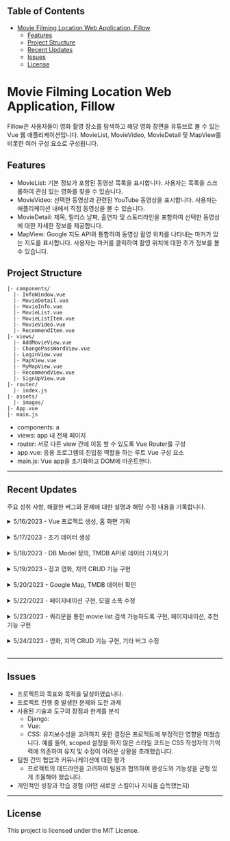 ## Table of Contents
- [Movie Filming Location Web Application, Fillow](#movie-filming-location-web-application-fillow)
  - [Features](#features)
  - [Project Structure](#project-structure)
  - [Recent Updates](#recent-updates)
  - [Issues](#issues)
  - [License](#license)

# Movie Filming Location Web Application, Fillow

Fillow은 사용자들이 영화 촬영 장소를 탐색하고 해당 영화 장면을 유튜브로 볼 수 있는 Vue 웹 애플리케이션입니다. MovieList, MovieVideo, MovieDetail 및 MapView를 비롯한 여러 구성 요소로 구성됩니다.

## Features
- MovieList: 기본 정보가 포함된 동영상 목록을 표시합니다. 사용자는 목록을 스크롤하여 관심 있는 영화를 찾을 수 있습니다.
- MovieVideo: 선택한 동영상과 관련된 YouTube 동영상을 표시합니다. 사용자는 애플리케이션 내에서 직접 동영상을 볼 수 있습니다.
- MovieDetail: 제목, 릴리스 날짜, 출연자 및 스토리라인을 포함하여 선택한 동영상에 대한 자세한 정보를 제공합니다.
- MapView: Google 지도 API와 통합하여 동영상 촬영 위치를 나타내는 마커가 있는 지도를 표시합니다. 사용자는 마커를 클릭하여 촬영 위치에 대한 추가 정보를 볼 수 있습니다.

## Project Structure
```
|- components/
  |- InfoWindow.vue
  |- MovieDetail.vue
  |- MovieInfo.vue
  |- MovieList.vue
  |- MovieListItem.vue
  |- MovieVideo.vue
  |- RecommendItem.vue
|- views/
  |- AddMovieView.vue
  |- ChangePassWordView.vue
  |- LoginView.vue
  |- MapView.vue
  |- MyMapView.vue
  |- RecommendView.vue
  |- SignUpView.vue
|- router/
  |- index.js
|- assets/
  |- images/
|- App.vue
|- main.js
```
- components: a
- views: app 내 전체 페이지
- router: 서로 다른 view 간에 이동 할 수 있도록 Vue Router를 구성
- app.vue: 응용 프로그램의 진입점 역할을 하는 루트 Vue 구성 요소
- main.js: Vue app을 초기화하고 DOM에 마운트한다.

---
## Recent Updates
  주요 성취 사항, 해결한 버그와 문제에 대한 설명과 해당 수정 내용을 기록합니다.
<details>
  <summary>5/16/2023 - Vue 프로젝트 생성, 홈 화면 기획</summary>

  `BACK`
  -  `vue create fillow`로 vue 프로젝트 생성
  - `$vue add vuex`
  - `npm i vuex-persistedstate`

  - Google Cloud Platform에서 구글 API 키 생성하기
    - Google Cloud Console에 로그인한 다음 새 프로젝트를 만들기.
    - Google Cloud Console의 ‘API 및 서비스’ 메뉴를 선택하여, ‘API 및 서비스 라이브러리’를 선택
    - ‘API 라이브러리’ 페이지에서 ‘Maps JavaScript API’를 검색하고 선택
    - ‘API 키 이름’을 지정하고, 키 생성
    - front-pjt-front/fillow 경로 하위에 `.env.local` 파일을 만들고 VUE_APP_GOOGLE_MAP_API_KEY 에 API KEY 값을 넣어 사용할 준비 마치기
    - API 키 제한하기 키를 localhost로 제한하여 익명의 의도치 않은 트래픽을 차단하고 API 호출 회수 수를 제한

  `FRONT`
  ![홈 화면 기획](https://file.notion.so/f/s/509d37dd-644d-4a15-a148-6cf2f5dbb342/Untitled.png?id=e9f338c5-404c-477d-b9e3-86641bf8c808&table=block&spaceId=f7ab64f0-6613-4035-b609-06b6865d9b61&expirationTimestamp=1685082892960&signature=_K0o8Bir01pybRxep44-h-dfACcK7KK8tDhLLOi7KnY&downloadName=Untitled.png)
</details>

<br>

<details>
  <summary>5/17/2023 - 초기 데이터 생성</summary>

  ![초기 데이터](https://file.notion.so/f/s/097402aa-d31d-4be7-9f98-461b1ddc321c/Untitled.png?id=b3c7cc46-74ef-4d96-9316-0628cab8e293&table=block&spaceId=f7ab64f0-6613-4035-b609-06b6865d9b61&expirationTimestamp=1685083722741&signature=TrzMw-Twboji0vUL0-qzeE-SCvWFvEbREG10umKSVz4&downloadName=Untitled.png)
  - 영화 TMDB ID와 영화장소 데이터 정보가 결합된 데이터 객체 50개 만들기
</details>

<br>

<details>
  <summary>5/18/2023 - DB Model 정의, TMDB API로 데이터 가져오기</summary>

  `BACK`
  - DB model 정의하고, Post맨을 이용하여 응답이 들어오는지 테스트 
  - 로그인, 로그아웃 테스트
  
  `FRONT`
  - TMDB로 영화 상세 정보 보여줄 수 있도록 데이터 가져오기 (get('https://api.themoviedb.org/3/movie/popular?language=ko-KR'))
  - 영화 관련 유튜브 동영상 보여주기 ( iframe 사용 )
</details>

<br>

<details>
  <summary>5/19/2023 - 장고 영화, 지역 CRUD 기능 구현</summary>

  `BACK`
  - 사용자가 직접 TMDB ID, 영화 장소 정보를 Create, Update 수 있게 하기
  - api를 이용해 요청받은 json데이터를 저장하기 위해 장고 querydict형태로 다시 변환
  - 다대다 관계 create시 FK를 가지는 특정 필드를 제외한 시리얼라이저를 사용후 장고 다대다 object manager에 add를 이용해 강제적으로 추가
  - serializer을 이용해 json으로 응답할 수 있도록 설정, 화면 구현하는데 필요한 데이터들 대부분 정의 완료
  - 로그인, 로그아웃 등 인증 시스템 구현
  - postman을 이용해 응답 확인
  - 미리 준비한 데이터 장고 loaddata 받을 수 있도록 json화 시켜서 저장
  - 미리 준비한 데이터와 일치하는 영화 데이터를 tmdb api를 이용해 받아온 후 마찬가지로 json화 시켜서 저장
  - 데이터 DB저장 확인

  `FRONT`
  ![데이터 확인](https://file.notion.so/f/s/c137338c-2386-4618-887a-aeb3f65af5e3/Untitled.png?id=d0ebdaad-ffab-48e5-9486-7bd0603f4f81&table=block&spaceId=f7ab64f0-6613-4035-b609-06b6865d9b61&expirationTimestamp=1685088190481&signature=QyBZuZ1rvMro4Meo5XcAz1u6svIhXzUKa6oDuXfSqPg&downloadName=Untitled.png)
  - 필요한 컴포넌트들 정의 및 데이터 확인
  - 각 컴포넌트들을 생성 후 관계 설정
  - 컴포넌트별로 필요한 데이터 이동시키는 작업
</details>

<br>

<details>
  <summary>5/20/2023 - Google Map, TMDB 데이터 확인</summary>

  `BACK`
  - 영화 촬영지의 위도, 경도 정보를 토대로 구글 맵에 마커로 띄우고, 마커를 클릭했을때 해당 영화에 대한 추가 정보를 볼 수 있도록 하는 기능 구현
  1) 구글 맵 설치: npm install vue2-google-maps

  `FRONT`
  ![데이터확인](https://file.notion.so/f/s/df4a89af-d725-4fab-8168-31225a8a5a17/Untitled.png?id=0b8f9076-30aa-4e6e-8262-f522b8783174&table=block&spaceId=f7ab64f0-6613-4035-b609-06b6865d9b61&expirationTimestamp=1685084987500&signature=XZ5nUXJdqpuFE4p6uJIITPRWS3MssOjEkZ1nWpnoBeA&downloadName=Untitled.png)

</details>

<br>

<details>
  <summary>5/22/2023 - 페이지네이션 구현, 모델 소폭 수정</summary>

  `BACK`
  - 페이지네이션을 이용해 일부 데이터만 요청 받을 수 있도록 location 테이블과 user 테이블 연결, movie table 필드 추가

  `FRONT`
  ![진행상황](https://file.notion.so/f/s/df4a89af-d725-4fab-8168-31225a8a5a17/Untitled.png?id=0b8f9076-30aa-4e6e-8262-f522b8783174&table=block&spaceId=f7ab64f0-6613-4035-b609-06b6865d9b61&expirationTimestamp=1685084987500&signature=XZ5nUXJdqpuFE4p6uJIITPRWS3MssOjEkZ1nWpnoBeA&downloadName=Untitled.png)
  - HEADER 구현

</details>

<br>

<details>
  <summary>5/23/2023 - 쿼리문을 통한 movie list 검색 가능하도록 구현, 페이지네이션, 추천 기능 구현</summary>

  `BACK`
  - 장고 Q 객체 이용, 프론트에서 받아온 쿼리문을 이용한 간단한 검색 기능
  - 영화 추천 기능 구현
    - 자신의 위치 데이터를 받아옴
    - 자신의 위치 데이터를 기준으로 DB에 저장된 모든 location과 물리적 거리 비교
    - 가장 가까운 장소를 가진 영화 몇가지를 추천
    - 생성된 페이지에 데이터 옮겨놓는 작업
    - 요청받은 장소 데이터의 좌표를 이용해 지도의 focus를 옮길 수 있도록 구현

  `FRONT`
  - 데이터 추가시 화면 상의 변화가 없던 점 수정
  - emit 이벤트를 이용해 데이터의 변화를 알림, 다시 DB로 데이터 요청해 화면 구현
  - 프론트에서 무한 스크롤 페이지네이션 가능하도록 구현
  - 검색 기능 구현, 쿼리문 별로 요청을 제대로 보낼 수 있도록 처리
  - 추천 페이지 구현 
</details>

<br>

<details>
  <summary>5/24/2023 - 영화, 지역 CRUD 기능 구현, 기타 버그 수정</summary>

  `BACK`
  - 사용자가 직접 TMDB ID, 영화 장소 정보를 Create, Update 수 있게 하기
  - serializer을 이용해 json으로 응답할 수 있도록 설정
  - 로그인, 로그아웃 등 인증 시스템 구현
  - postman을 이용해 응답 확인

  `FRONT`
  - 영화 선택 시 해당 location으로 지도의 focus 이동 할 수 있도록 설정
  - watch를 이용해 데이터 변화를 감지하여 구현
  - 발생하는 예외들 간간히 처리
    - v-for문 키값 기준으로 렌더링, key값에 DB에 저장된 완전 고유한 값 할당하여 해결
    - 데이터 수정, 생성 시 지도가 뜻대로 움직이지 않는 문제는 watch 메서드 수정하여 해결
    - 추천 알고리즘 수정 완료.
</details>

<br>

---
## Issues
- 프로젝트의 목표와 목적을 달성하였습니다. 
- 프로젝트 진행 중 발생한 문제와 도전 과제
- 사용된 기술과 도구의 장점과 한계를 분석
  - Django: 
  - Vue: 
  - CSS: 유지보수성을 고려하지 못한 결정은 프로젝트에 부정적인 영향을 미쳤습니다. 예를 들어, scoped 설정을 하지 않은 스타일 코드는 CSS 작성자의 기억력에 의존하여 유지 및 수정이 어려운 상황을 초래했습니다.
- 팀원 간의 협업과 커뮤니케이션에 대한 평가
  - 프로젝트의 데드라인을 고려하여 팀원과 협의하여 완성도와 기능성을 균형 있게 조율해야 했습니다.
- 개인적인 성장과 학습 경험 (어떤 새로운 스킬이나 지식을 습득했는지)


---
## License
This project is licensed under the MIT License.